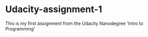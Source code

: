 # Udacity-assignment-1
This is my first assignment from the Udacity Nanodegree 'Intro to Programming'
